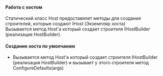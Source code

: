#### Работа с хостом
Статический класс Host предоставялет методы для создания строителей, которые создают IHost (Экземпляр хоста)  
Вызывается метод Host'а который создает строителя IHostBuilder (реализация HostBuilder).  

#### Создание хоста по умолчанию
  - Вызывается метод Host'а который создает строителя IHostBuilder (реализация HostBuilder) и вызывает у этого строителя метод ConfigureDefaults(args)
